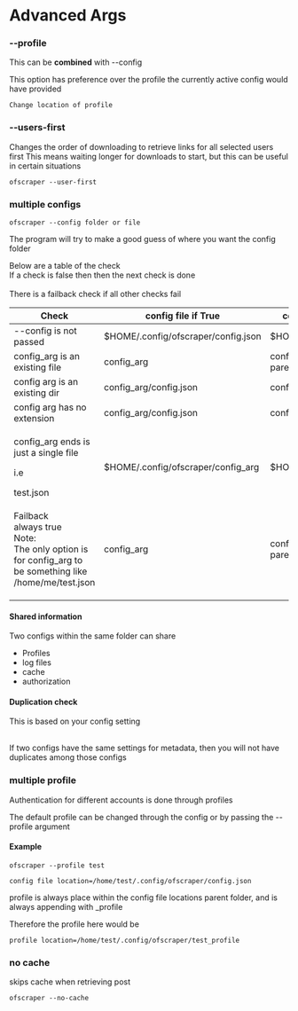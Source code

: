 # Advanced Args

###

### --profile

This can be **combined** with --config

This option has preference over the profile  the currently active config would have provided

```
Change location of profile 
```

### --users-first

Changes the order of downloading to retrieve links for all selected users first This means waiting longer for downloads to start, but this can be useful in certain situations

```
ofscraper --user-first
```

### multiple configs

```
ofscraper --config folder or file
```

The program will try to make a good guess of where you want the config folder

Below are a table of the check\
If a check is false then then the next check is done\
\
There is a failback check if all other checks fail





<table><thead><tr><th>Check </th><th width="272">config file if True</th><th>config folder if True</th></tr></thead><tbody><tr><td>--config  is not passed</td><td>$HOME/.config/ofscraper/config.json</td><td>$HOME/.config/ofscraper/</td></tr><tr><td>config_arg is an existing file</td><td>config_arg</td><td>config_arg<br>parentdir</td></tr><tr><td>config arg is an existing dir</td><td>config_arg/config.json</td><td>config_arg</td></tr><tr><td>config arg has no extension</td><td>config_arg/config.json</td><td>config_arg</td></tr><tr><td><p>config_arg ends is just  a single file</p><p>i.e</p><p>test.json</p></td><td>$HOME/.config/ofscraper/config_arg</td><td>$HOME/.config/ofscraper</td></tr><tr><td>Failback<br>always true<br>Note:<br>The only option is for config_arg to be something like <br>/home/me/test.json</td><td>config_arg</td><td>config_arg<br>parentdir</td></tr><tr><td></td><td></td><td></td></tr><tr><td></td><td></td><td></td></tr><tr><td></td><td></td><td></td></tr></tbody></table>



####

#### Shared information

Two configs within the same folder can share

* Profiles
* log files
* cache
* authorization

#### Duplication check

This is based on your config setting

\
If two configs have the same settings for metadata, then you will not have duplicates among those configs

### multiple profile

Authentication for different accounts is done through profiles

The default profile can be changed through the config or by passing the --profile argument

#### Example

```
ofscraper --profile test
```

```
config file location=/home/test/.config/ofscraper/config.json
```

profile is always place within the config file locations parent folder, and is always appending with \_profile

Therefore the profile here would be&#x20;

```
profile location=/home/test/.config/ofscraper/test_profile
```

### no cache

skips cache when retrieving post

```
ofscraper --no-cache
```
